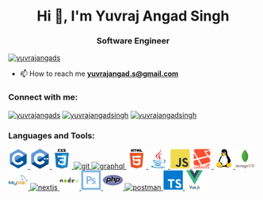 <h1 align="center">Hi 👋, I'm Yuvraj Angad Singh</h1>
<h3 align="center">Software Engineer</h3>

<!-- <p align="left"> <img src="https://komarev.com/ghpvc/?username=yuvrajangadsingh&label=Profile%20views&color=0e75b6&style=flat" alt="yuvrajangadsingh" /> </p>

<p align="left"> <a href="https://github.com/ryo-ma/github-profile-trophy"><img src="https://github-profile-trophy.vercel.app/?username=yuvrajangadsingh" alt="yuvrajangadsingh" /></a> </p> -->

<p align="left"> <a href="https://twitter.com/yuvrajangads" target="blank"><img src="https://img.shields.io/twitter/follow/yuvrajangads?logo=twitter&style=for-the-badge" alt="yuvrajangads" /></a> </p>

- 📫 How to reach me **yuvrajangad.s@gmail.com**

<h3 align="left">Connect with me:</h3>
<p align="left">
<a href="https://twitter.com/yuvrajangads" target="blank"><img align="center" src="https://cdn.jsdelivr.net/npm/simple-icons@3.0.1/icons/twitter.svg" alt="yuvrajangads" height="30" width="40" /></a>
<a href="https://linkedin.com/in/yuvrajangadsingh" target="blank"><img align="center" src="https://cdn.jsdelivr.net/npm/simple-icons@3.0.1/icons/linkedin.svg" alt="yuvrajangadsingh" height="30" width="40" /></a>
<a href="https://instagram.com/yuvrajangadsingh" target="blank"><img align="center" src="https://cdn.jsdelivr.net/npm/simple-icons@3.0.1/icons/instagram.svg" alt="yuvrajangadsingh" height="30" width="40" /></a>
</p>

<h3 align="left">Languages and Tools:</h3>
<p align="left"> <a href="https://www.cprogramming.com/" target="_blank"> <img src="https://raw.githubusercontent.com/devicons/devicon/master/icons/c/c-original.svg" alt="c" width="40" height="40"/> </a> <a href="https://www.w3schools.com/cpp/" target="_blank"> <img src="https://raw.githubusercontent.com/devicons/devicon/master/icons/cplusplus/cplusplus-original.svg" alt="cplusplus" width="40" height="40"/> </a> <a href="https://www.w3schools.com/css/" target="_blank"> <img src="https://raw.githubusercontent.com/devicons/devicon/master/icons/css3/css3-original-wordmark.svg" alt="css3" width="40" height="40"/> </a> <a href="https://www.docker.com/" target="_blank"> <a href="https://git-scm.com/" target="_blank"> <img src="https://www.vectorlogo.zone/logos/git-scm/git-scm-icon.svg" alt="git" width="40" height="40"/> </a> <a href="https://graphql.org" target="_blank"> <img src="https://www.vectorlogo.zone/logos/graphql/graphql-icon.svg" alt="graphql" width="40" height="40"/> </a> <a href="https://www.w3.org/html/" target="_blank"> <img src="https://raw.githubusercontent.com/devicons/devicon/master/icons/html5/html5-original-wordmark.svg" alt="html5" width="40" height="40"/> </a> <a href="https://www.java.com" target="_blank"> <img src="https://raw.githubusercontent.com/devicons/devicon/master/icons/java/java-original.svg" alt="java" width="40" height="40"/> </a> <a href="https://developer.mozilla.org/en-US/docs/Web/JavaScript" target="_blank"> <img src="https://raw.githubusercontent.com/devicons/devicon/master/icons/javascript/javascript-original.svg" alt="javascript" width="40" height="40"/> </a> <a href="https://laravel.com/" target="_blank"> <img src="https://raw.githubusercontent.com/devicons/devicon/master/icons/laravel/laravel-plain-wordmark.svg" alt="laravel" width="40" height="40"/> </a> <a href="https://www.linux.org/" target="_blank"> <img src="https://raw.githubusercontent.com/devicons/devicon/master/icons/linux/linux-original.svg" alt="linux" width="40" height="40"/> </a> <a href="https://www.mongodb.com/" target="_blank"> <img src="https://raw.githubusercontent.com/devicons/devicon/master/icons/mongodb/mongodb-original-wordmark.svg" alt="mongodb" width="40" height="40"/> </a> <a href="https://www.mysql.com/" target="_blank"> <img src="https://raw.githubusercontent.com/devicons/devicon/master/icons/mysql/mysql-original-wordmark.svg" alt="mysql" width="40" height="40"/> </a> <a href="https://nextjs.org/" target="_blank"> <img src="https://cdn.worldvectorlogo.com/logos/nextjs-3.svg" alt="nextjs" width="40" height="40"/> </a> <a href="https://nodejs.org" target="_blank"> <img src="https://raw.githubusercontent.com/devicons/devicon/master/icons/nodejs/nodejs-original-wordmark.svg" alt="nodejs" width="40" height="40"/> </a> <a href="https://www.photoshop.com/en" target="_blank"> <img src="https://raw.githubusercontent.com/devicons/devicon/master/icons/photoshop/photoshop-line.svg" alt="photoshop" width="40" height="40"/> </a> <a href="https://www.php.net" target="_blank"> <img src="https://raw.githubusercontent.com/devicons/devicon/master/icons/php/php-original.svg" alt="php" width="40" height="40"/> </a> <a href="https://postman.com" target="_blank"> <img src="https://www.vectorlogo.zone/logos/getpostman/getpostman-icon.svg" alt="postman" width="40" height="40"/> </a> <a href="https://www.typescriptlang.org/" target="_blank"> <img src="https://raw.githubusercontent.com/devicons/devicon/master/icons/typescript/typescript-original.svg" alt="typescript" width="40" height="40"/> </a> <a href="https://vuejs.org/" target="_blank"> <img src="https://raw.githubusercontent.com/devicons/devicon/master/icons/vuejs/vuejs-original-wordmark.svg" alt="vuejs" width="40" height="40"/> </a> </p>

<!-- <p><img align="left" src="https://github-readme-stats.vercel.app/api/top-langs?username=yuvrajangadsingh&show_icons=true&locale=en&layout=compact" alt="yuvrajangadsingh" /></p> -->

<!-- <p>&nbsp;<img align="center" src="https://github-readme-stats.vercel.app/api?username=yuvrajangadsingh&show_icons=true&locale=en" alt="yuvrajangadsingh" /></p>
 -->
<!-- <p><img align="center" src="https://github-readme-streak-stats.herokuapp.com/?user=yuvrajangadsingh&" alt="yuvrajangadsingh" /></p> -->

<!-- YUVRAJ ANGAD SINGH -->